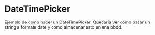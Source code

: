 # DateTimePicker

Ejemplo de como hacer un DateTimePicker.
Quedaría ver como pasar un string a formate date y como almacenar esto en una bbdd.
